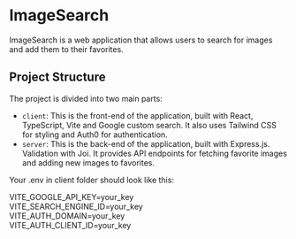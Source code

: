 # ImageSearch

ImageSearch is a web application that allows users to search for images and add them to their favorites.

## Project Structure

The project is divided into two main parts:

- `client`: This is the front-end of the application, built with React, TypeScript, Vite and Google custom search. It also uses Tailwind CSS for styling and Auth0 for authentication.
- `server`: This is the back-end of the application, built with Express.js. Validation with Joi. It provides API endpoints for fetching favorite images and adding new images to favorites.

Your .env in client folder should look like this:

VITE_GOOGLE_API_KEY=your_key<br>
VITE_SEARCH_ENGINE_ID=your_key<br>
VITE_AUTH_DOMAIN=your_key<br>
VITE_AUTH_CLIENT_ID=your_key<br>



